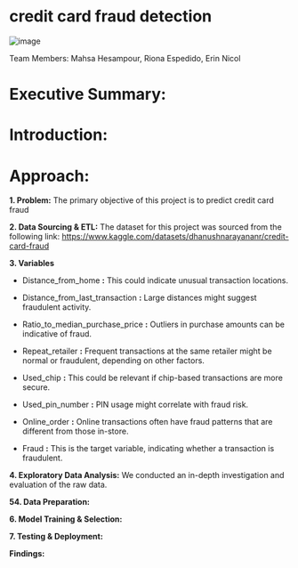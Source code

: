 # credit card fraud detection

![image](https://github.com/user-attachments/assets/32cce6b1-83bc-41da-8843-7e4f8510ce98)




Team Members: Mahsa Hesampour, Riona Espedido, Erin Nicol

# Executive Summary:


# Introduction:

# Approach:


**1. Problem:**
The primary objective of this project is to predict credit card fraud

**2. Data Sourcing & ETL:**
The dataset for this project was sourced from the following link:
https://www.kaggle.com/datasets/dhanushnarayananr/credit-card-fraud

**3. Variables**

- Distance_from_home **:** This could indicate unusual transaction locations.

- Distance_from_last_transaction **:** Large distances might suggest fraudulent activity.

- Ratio_to_median_purchase_price **:** Outliers in purchase amounts can be indicative of fraud.

- Repeat_retailer **:** Frequent transactions at the same retailer might be normal or fraudulent, depending on other factors.

- Used_chip **:** This could be relevant if chip-based transactions are more secure.

- Used_pin_number **:** PIN usage might correlate with fraud risk.

- Online_order **:** Online transactions often have fraud patterns that are different from those in-store.

- Fraud **:** This is the target variable, indicating whether a transaction is fraudulent.

**4. Exploratory Data Analysis:**
We conducted an in-depth investigation and evaluation of the raw data. 

**54. Data Preparation:**


**6. Model Training & Selection:**


**7. Testing & Deployment:**


**Findings:**



